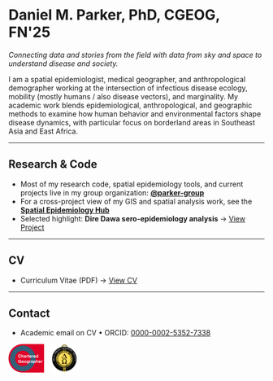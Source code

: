 # Daniel M. Parker, PhD, CGEOG, FN'25

*Connecting data and stories from the field with data from sky and space to understand disease and society.*

I am a spatial epidemiologist, medical geographer, and anthropological demographer working at the intersection of infectious disease ecology, mobility (mostly humans / also disease vectors), and marginality. My academic work blends epidemiological, anthropological, and geographic methods to examine how human behavior and environmental factors shape disease dynamics, with particular focus on borderland areas in Southeast Asia and East Africa.

---

## Research & Code

- Most of my research code, spatial epidemiology tools, and current projects live in my group organization: **[@parker-group](https://github.com/parker-group)**  
- For a cross-project view of my GIS and spatial analysis work, see the **[Spatial Epidemiology Hub](https://github.com/DMParker1/spatial-epidemiology-hub)**  
- Selected highlight: **Dire Dawa sero-epidemiology analysis** → [View Project](https://github.com/parker-group/DireDawa_Seroepi)

---

## CV
- Curriculum Vitae (PDF) → [View CV](https://github.com/parker-group/parker-group.github.io/blob/main/docs/ParkerCV.pdf)

---

## Contact
- Academic email on CV • ORCID: [0000-0002-5352-7338](https://orcid.org/0000-0002-5352-7338)

<p>
  <img src="assets/cg_badge.png" alt="Chartered Geographer badge" height="56" style="vertical-align:middle;margin-right:8px;">
  <img src="assets/delta_omega_badge.png" alt="Delta Omega badge" height="56" style="vertical-align:middle;">
</p>
